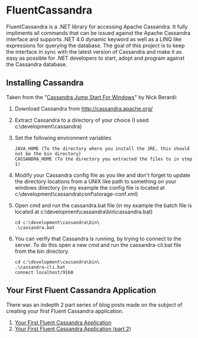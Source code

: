 FluentCassandra
===============

FluentCassandra is a .NET library for accessing Apache Cassandra.  It fully impliments all commands that can be issued against the Apache Cassandra interface and supports .NET 4.0 dynamic keyword as well as a LINQ like expressions for querying the database.  The goal of this project is to keep the interface in sync with the latest version of Cassandra and make it as easy as possible for .NET developers to start, adopt and program against the Cassandra database.

Installing Cassandra
--------------------

Taken from the "[Cassandra Jump Start For Windows](http://www.coderjournal.com/2010/03/cassandra-jump-start-for-the-windows-developer/)" by Nick Berardi: 

 1. Download Cassandra from http://cassandra.apache.org/
 2. Extract Cassandra to a directory of your choice (I used c:\development\cassandra)
 3. Set the following environment variables

        JAVA_HOME (To the directory where you install the JRE, this should not be the bin directory)
        CASSANDRA_HOME (To the directory you extracted the files to in step 1)

 4. Modify your Cassandra config file as you like and don't forget to update the directory locations from a UNIX like path to something on your windows directory (in my example the config file is located at c:\development\cassandra\conf\storage-conf.xml)
 5. Open cmd and run the cassandra.bat file (in my example the batch file is located at c:\development\cassandra\bin\cassandra.bat) 

        cd c:\development\cassandra\bin\
        .\cassandra.bat

 6. You can verify that Cassandra is running, by trying to connect to the server.  To do this open a new cmd and run the cassandra-cli.bat file from the bin directory.

        cd c:\development\cassandra\bin\
        .\cassandra-cli.bat
        connect localhost/9160

Your First Fluent Cassandra Application
--------------------

There was an indepth 2 part series of blog posts made on the subject of creating your first Fluent Cassandra application.

1. [Your First Fluent Cassandra Application](http://coderjournal.com/2010/06/your-first-fluent-cassandra-application/)
2. [Your First Fluent Cassandra Application (part 2)](http://coderjournal.com/2010/06/your-first-fluent-cassandra-application-part-2/)